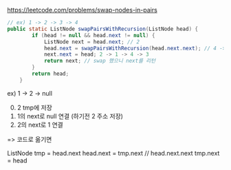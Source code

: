 https://leetcode.com/problems/swap-nodes-in-pairs


``` java
// ex) 1 -> 2 -> 3 -> 4
public static ListNode swapPairsWithRecursion(ListNode head) {
        if (head != null && head.next != null) {
            ListNode next = head.next; // 2
            head.next = swapPairsWithRecursion(head.next.next); // 4 -> 3을 반환 => 1 -> 4 -> 3
            next.next = head; 2 -> 1 -> 4 -> 3
            return next; // swap 했으니 next를 리턴
        }
        return head; 
    }
```
ex) 1 -> 2 -> null

0. 2 tmp에 저장
1. 1의 next로 null 연결 (하기전 2 주소 저장)
2. 2의 next로 1 연결

=> 코드로 옮기면

ListNode tmp = head.next
head.next = tmp.next // head.next.next
tmp.next = head






